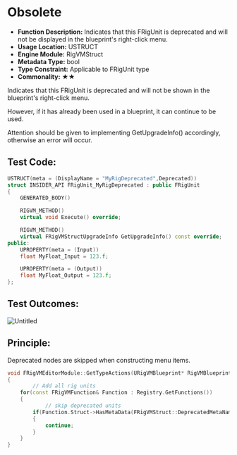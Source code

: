 # Obsolete

- **Function Description:** Indicates that this FRigUnit is deprecated and will not be displayed in the blueprint's right-click menu.
- **Usage Location:** USTRUCT
- **Engine Module:** RigVMStruct
- **Metadata Type:** bool
- **Type Constraint:** Applicable to FRigUnit type
- **Commonality:** ★★

Indicates that this FRigUnit is deprecated and will not be shown in the blueprint's right-click menu.

However, if it has already been used in a blueprint, it can continue to be used.

Attention should be given to implementing GetUpgradeInfo() accordingly, otherwise an error will occur.

## Test Code:

```cpp
USTRUCT(meta = (DisplayName = "MyRigDeprecated",Deprecated))
struct INSIDER_API FRigUnit_MyRigDeprecated : public FRigUnit
{
	GENERATED_BODY()

	RIGVM_METHOD()
	virtual void Execute() override;

	RIGVM_METHOD()
	virtual FRigVMStructUpgradeInfo GetUpgradeInfo() const override;
public:
	UPROPERTY(meta = (Input))
	float MyFloat_Input = 123.f;

	UPROPERTY(meta = (Output))
	float MyFloat_Output = 123.f;
};
```

## Test Outcomes:

![Untitled](Untitled.png)

## Principle:

Deprecated nodes are skipped when constructing menu items.

```cpp
void FRigVMEditorModule::GetTypeActions(URigVMBlueprint* RigVMBlueprint, FBlueprintActionDatabaseRegistrar& ActionRegistrar)
{
		// Add all rig units
	for(const FRigVMFunction& Function : Registry.GetFunctions())
	{
			// skip deprecated units
		if(Function.Struct->HasMetaData(FRigVMStruct::DeprecatedMetaName))
		{
			continue;
		}
	}
}
```
